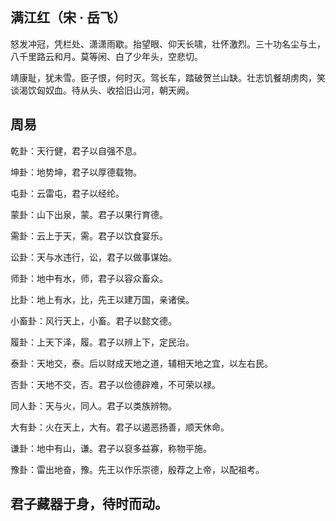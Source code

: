 ## 满江红（宋 · 岳飞）

  怒发冲冠，凭栏处、潇潇雨歇。抬望眼、仰天长啸，壮怀激烈。三十功名尘与土，八千里路云和月。莫等闲、白了少年头，空悲切。

  靖康耻，犹未雪。臣子恨，何时灭。驾长车，踏破贺兰山缺。壮志饥餐胡虏肉，笑谈渴饮匈奴血。待从头、收拾旧山河，朝天阙。

## 周易

乾卦：天行健，君子以自强不息。

坤卦：地势坤，君子以厚德载物。

屯卦：云雷屯，君子以经纶。

蒙卦：山下出泉，蒙。君子以果行育德。

需卦：云上于天，需。君子以饮食宴乐。

讼卦：天与水违行，讼，君子以做事谋始。

师卦：地中有水，师，君子以容众畜众。

比卦：地上有水，比，先王以建万国，亲诸侯。

小畜卦：风行天上，小畜。君子以懿文德。

履卦：上天下泽，履。君子以辨上下，定民治。

泰卦：天地交，泰。后以财成天地之道，辅相天地之宜，以左右民。

否卦：天地不交，否。君子以俭德辟难，不可荣以禄。

同人卦：天与火，同人。君子以类族辨物。

大有卦：火在天上，大有。君子以遏恶扬善，顺天休命。

谦卦：地中有山，谦。君子以裒多益寡，称物平施。

豫卦：雷出地奋，豫。先王以作乐崇德，殷荐之上帝，以配祖考。

## 君子藏器于身，待时而动。
